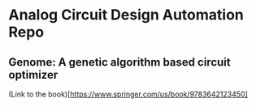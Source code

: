 # Analog Circuit Design Automation Repo
## Genome: A genetic algorithm based circuit optimizer

(Link to the book)[https://www.springer.com/us/book/9783642123450]

